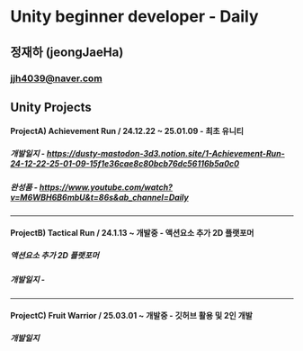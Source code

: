 # **Unity beginner developer - Daily**


## 정재하 (jeongJaeHa)
### jjh4039@naver.com


## Unity Projects
#### **ProjectA) Achievement Run / 24.12.22 ~ 25.01.09** - 최초 유니티
##### 개발일지 - https://dusty-mastodon-3d3.notion.site/1-Achievement-Run-24-12-22-25-01-09-15f1e36cae8c80bcb76dc56116b5a0c0
##### 완성품 - https://www.youtube.com/watch?v=M6WBH6B6mbU&t=86s&ab_channel=Daily
***
#### **ProjectB) Tactical Run / 24.1.13 ~ 개발중** - 액션요소 추가 2D 플랫포머
##### 액션요소 추가 2D 플랫포머
##### 개발일지 - 
***
#### **ProjectC) Fruit Warrior / 25.03.01 ~ 개발중** - 깃허브 활용 및 2인 개발
##### 개발일지
